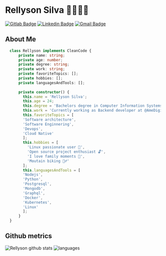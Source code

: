 # Rellyson Silva 🧑🏽‍💻📘

[![Gitlab Badge](https://img.shields.io/static/v1?message=rellyson&logo=gitlab&labelColor=FF5214&color=FF5214&logoColor=white&label=%20)](https://gitlab.com/rellyson)
[![Linkedin Badge](https://img.shields.io/static/v1?message=rellysonsilva&logo=linkedin&labelColor=1182c3&color=1182c3&logoColor=white&label=%20)](https://www.linkedin.com/in/rellysonsilva/) 
[![Gmail Badge](https://img.shields.io/static/v1?message=rellysonsilva@gmail.com&logo=gmail&labelColor=C14438&color=C14438&logoColor=white&label=%20)](mailto:rellysonsilva@gmail.com)

## About Me

``` Typescript
  class Rellyson implements CleanCode {
      private name: string;
      private age: number;
      private degree: string;
      private work: string;
      private favoriteTopics: [];
      private hobbies: [];
      private languagesAndTools: [];
      
      private constructor() {
        this.name = 'Rellyson Silva';
        this.age = 24;
        this.degree = 'Bachelors degree in Computer Information Systems';
        this.work = 'Currently working as Backend developer at @AmeDigital';
        this.favoriteTopics = [
        'Software architecture',
        'Software Enginnering',
        'Devops',
        'Cloud Native'
        ];
        this.hobbies = [
          'Linux passionate user 🐧',
          'Open source project enthusiast 🔓',
          'I love family moments 🥰',
          'Moutain biking 🚵‍♂️'
        ];
        this.languagesAndTools = [
        'Nodejs',
        'Python',
        'Postgresql',
        'Mongodb',
        'Graphql',
        'Docker',
        'Kubernetes',
        'Linux'
        ];
      }
  }

```

## Github metrics
![Rellyson github stats](https://github-readme-stats.vercel.app/api?username=rellyson&hide=["issues"]&&theme=react)
![languages](https://github-readme-stats.vercel.app/api/top-langs/?username=rellyson&hide=scss&layout=compact&theme=radical&title_color=2ED3EA)

<!--
**rellyson/rellyson** is a ✨ _special_ ✨ repository because its `README.md` (this file) appears on your GitHub profile.

Here are some ideas to get you started:

- 🔭 I’m currently working on ...
- 🌱 I’m currently learning ...
- 👯 I’m looking to collaborate on ...
- 🤔 I’m looking for help with ...
- 💬 Ask me about ...
- 📫 How to reach me: ...
- 😄 Pronouns: ...
- ⚡ Fun fact: ...
-->
